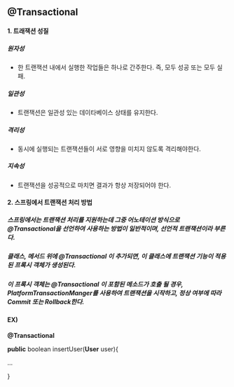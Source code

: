 ## @Transactional

#### 1. 트래잭션 성질

##### 원자성

- 한 트랜잭션 내에서 실행한 작업들은 하나로 간주한다. 즉, 모두 성공 또는 모두 실패.

  

##### 일관성

- 트랜잭션은 일관성 있는 데이타베이스 상태를 유지한다.

  

##### 격리성

- 동시에 실행되는 트랜잭션들이 서로 영향을 미치지 않도록 격리해야한다.



##### 지속성

- 트랜잭션을 성공적으로 마치면 결과가 항상 저장되어야 한다.



#### 2. 스프링에서 트랜잭션 처리 방법



##### 스프링에서는 트랜잭션 처리를 지원하는데 그중 어노테이션 방식으로 @Transactional을 선언하여 사용하는 방법이 일반적이며, 선언적 트랜잭션이라 부른다.

##### 클래스, 메서드 위에 @Transactional 이 추가되면, 이 클래스에 트랜잭션 기능이 적용된 프록시 객체가 생성된다.

##### 이 프록시 객체는 @Transactional 이 포함된 메소드가 호출 될 경우, PlatformTransactionManger를 사용하여 트랜잭션을 시작하고, 정상 여부에 따라 Commit 또는 Rollback한다.





#### EX)

**@Transactional**

**public** boolean insertUser(**User** user){

 ...

}



